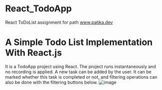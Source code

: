 # React_TodoApp
React ToDoList assignment for path www.patika.dev

# A Simple Todo List Implementation With React.js

It is a TodoApp project using React.
The project runs instantaneously and no recording is applied. A new task can be added by the user. It can be marked whether this task is completed or not, and filtering operations can also be done with the filtering buttons below.
![image](https://user-images.githubusercontent.com/73519789/215492681-b7fefb3f-0dae-45a5-8640-b0aa90838571.png)
